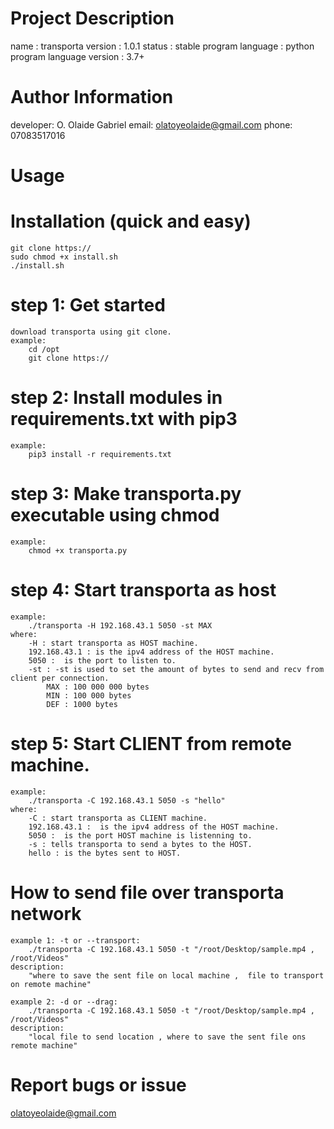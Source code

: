 Project Description
===================
name : transporta
version : 1.0.1
status : stable
program language : python
program language version : 3.7+


Author Information
==================
developer: O. Olaide Gabriel
email: olatoyeolaide@gmail.com
phone: 07083517016

Usage
==================
Installation (quick and easy)
==========================================
	git clone https://
	sudo chmod +x install.sh
	./install.sh

step 1: Get started
===============================================
	download transporta using git clone.
	example:
		cd /opt
		git clone https://
step 2: Install modules in requirements.txt with pip3
=======================================================
	example:
		pip3 install -r requirements.txt

step 3: Make transporta.py executable using chmod
===================================================
	example:
		chmod +x transporta.py
step 4: Start transporta as host
=========================================================
	example:
		./transporta -H 192.168.43.1 5050 -st MAX
	where:
		-H : start transporta as HOST machine.
		192.168.43.1 : is the ipv4 address of the HOST machine.
		5050 :  is the port to listen to.
		-st : -st is used to set the amount of bytes to send and recv from client per connection.
			MAX : 100 000 000 bytes
			MIN : 100 000 bytes
			DEF : 1000 bytes
step 5: Start CLIENT from remote machine.
==============================================
	example:
		./transporta -C 192.168.43.1 5050 -s "hello"
	where:
		-C : start transporta as CLIENT machine.
		192.168.43.1 :  is the ipv4 address of the HOST machine.
		5050 :  is the port HOST machine is listenning to.
		-s : tells transporta to send a bytes to the HOST.
		hello : is the bytes sent to HOST.

How to send file over transporta network
========================================
	example 1: -t or --transport:
		./transporta -C 192.168.43.1 5050 -t "/root/Desktop/sample.mp4 , /root/Videos"
	description:
		"where to save the sent file on local machine ,  file to transport on remote machine"
	
	example 2: -d or --drag:
		./transporta -C 192.168.43.1 5050 -t "/root/Desktop/sample.mp4 , /root/Videos"
	description:
		"local file to send location , where to save the sent file ons remote machine"


Report bugs or issue
=====================
olatoyeolaide@gmail.com

	
		
	
	
			
		 


